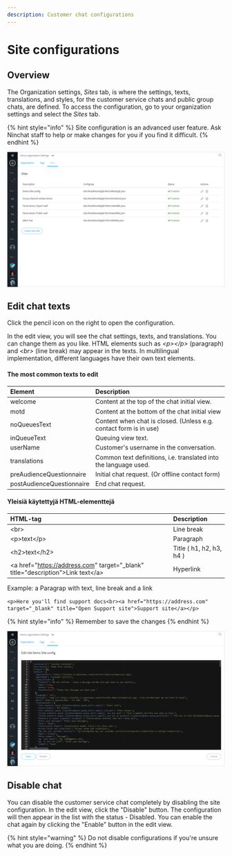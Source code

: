 ```yaml
---
description: Customer chat configurations
---
```


# Site configurations

## Overview <a id="yleista"></a>

The Organization settings, _Sites_ tab, is where the settings, texts, translations, and styles, for the customer service chats and public group chats, are defined. To access the configuration, go to your organization settings and select the _Sites_ tab.

{% hint style="info" %}
Site configuration is an advanced user feature. Ask Ninchat staff to help or make changes for you if you find it difficult.
{% endhint %}

![](../.gitbook/assets/organization-sites.png)

## Edit chat texts

Click the pencil icon on the right to open the configuration.

In the edit view, you will see the chat settings, texts, and translations. You can change them as you like. HTML elements such as _&lt;p&gt;&lt;/p&gt;_ \(paragraph\) and _&lt;br&gt;_ \(line break\) may appear in the texts. In multilingual implementation, different languages have their own text elements.

#### The most common texts to edit

| Element | Description |
| :--- | :--- |
| welcome | Content at the top of the chat initial view. |
| motd | Content at the bottom of the chat initial view |
| noQueuesText | Content when chat is closed.  \(Unless e.g. contact form is in use\) |
| inQueueText | Queuing view text. |
| userName | Customer's username in the conversation. |
| translations | Common text definitions, i.e. translated into the language used. |
| preAudienceQuestionnaire | Initial chat request. \(Or offline contact form\) |
| postAudienceQuestionnaire | End chat request. |



#### Yleisiä käytettyjä HTML-elementtejä

| HTML-tag | Description |
| :--- | :--- |
| &lt;br&gt; | Line break |
| &lt;p&gt;text&lt;/p&gt; | Paragraph |
| &lt;h2&gt;text&lt;/h2&gt; | Title \( h1, h2, h3, h4 \) |
|  &lt;a href="https://address.com" target="\_blank" title="description"&gt;Link text&lt;/a&gt; | Hyperlink |

Example: a Paragrap with text, line break and a link

```markup
<p>Here you'll find support docs<br><a href="https://address.com" target="_blank" title="Open Support site">Support site</a></p>
```

{% hint style="info" %}
Remember to save the changes
{% endhint %}

![](../.gitbook/assets/organization-sites-1.png)

## Disable chat <a id="chatin-ottaminen-pois-kaeytosta"></a>

You can disable the customer service chat completely by disabling the site configuration. In the edit view, click the "Disable" button. The configuration will then appear in the list with the status - Disabled. You can enable the chat again by clicking the "Enable" button in the edit view.

{% hint style="warning" %}
Do not disable configurations if you're unsure what you are doing.
{% endhint %}

